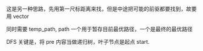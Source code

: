 这是另一种思路，先用第一尺标距离来找，但是中途把可能的前驱都要找到，故要用 vector

同时需要 temp_path, path 一个用于暂存目前最优路径，一个是最终的最优路径


DFS 关键是，将 pre 内容当做递归树，叶子节点是起点 start.